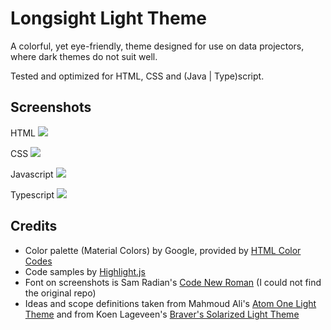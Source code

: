 # Longsight Light Theme

A colorful, yet eye-friendly, theme designed for use on data projectors, where dark themes do not suit well.

Tested and optimized for HTML, CSS and (Java | Type)script.

## Screenshots

HTML
![](https://raw.githubusercontent.com/fgcintra/vscode-longsight-light-theme/master/screenshots/html.png)

CSS
![](https://raw.githubusercontent.com/fgcintra/vscode-longsight-light-theme/master/screenshots/css.png)

Javascript
![](https://raw.githubusercontent.com/fgcintra/vscode-longsight-light-theme/master/screenshots/js.png)

Typescript
![](https://raw.githubusercontent.com/fgcintra/vscode-longsight-light-theme/master/screenshots/ts.png)

## Credits
* Color palette (Material Colors) by Google, provided by [HTML Color Codes](https://htmlcolorcodes.com/color-chart/material-design-color-chart/)
* Code samples by [Highlight.js](http://highlightjs.org)
* Font on screenshots is Sam Radian's [Code New Roman](https://github.com/chrissimpkins/codeface/tree/master/fonts/code-new-roman) (I could not find the original repo)
* Ideas and scope definitions taken from Mahmoud Ali's [Atom One Light Theme](https://marketplace.visualstudio.com/items?itemName=akamud.vscode-theme-onelight) and from Koen Lageveen's [Braver's Solarized Light Theme](https://marketplace.visualstudio.com/items?itemName=Braver.vscode-solarized)